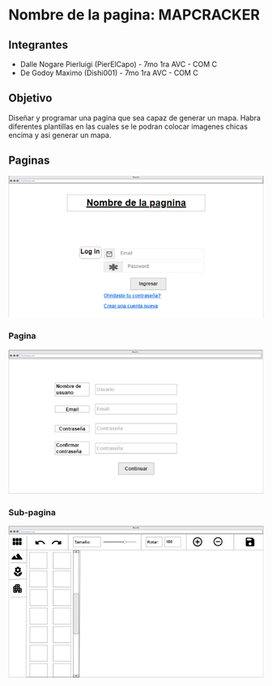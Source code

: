 
# Nombre de la pagina: MAPCRACKER

## Integrantes

- Dalle Nogare Pierluigi (PierElCapo) - 7mo 1ra AVC - COM C 
- De Godoy Maximo (Dishi001) - 7mo 1ra AVC - COM C 

## Objetivo 

Diseñar y programar una pagina que sea capaz de generar un mapa. Habra diferentes plantillas en las cuales se le podran colocar imagenes chicas encima y asi generar un mapa.

## Paginas

![](Imagenes_del_creador/Pagina_de_Log_in.png)

### Pagina

![](Imagenes_del_creador/Pagina_de_creacion_de_cuenta_1.1.png)

### Sub-pagina

![](Imagenes_del_creador/Pagina_del_mapa.png)
